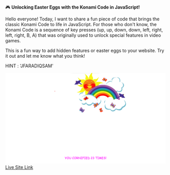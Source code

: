 🎮 **Unlocking Easter Eggs with the Konami Code in JavaScript!**

Hello everyone! Today, I want to share a fun piece of code that brings the classic Konami Code to life in JavaScript. For those who don't know, the Konami Code is a sequence of key presses (up, up, down, down, left, right, left, right, B, A) that was originally used to unlock special features in video games.

This is a fun way to add hidden features or easter eggs to your website. Try it out and let me know what you think!

HINT : 'JFARADIQSAM'

![](d.png)
[Live Site Link](https://ashraful-fuqha.github.io/konami-code/)